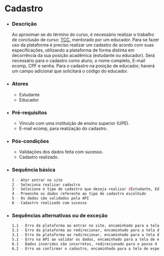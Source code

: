 # Cadastro

- ### Descrição 
    Ao aproximar-se do término do curso, é necessário realizar o trabalho de conclusão de curso: [TCC](https://comoelaborarumtcc.net/), mentorado por um educador. Para se fazer uso da plataforma é preciso realizar um cadastro de acordo com suas especificações, utilizando a plataforma de forma distinta em decorrência da sua posição acadêmica (estudante ou educador). Será necessário para o cadastro como aluno, o nome completo, E-mail ecomp, CPF e senha. Para o cadastro na posição de educador, haverá um campo adicional que solicitará o código do educador.

- ### Atores 
    - Estudante
    - Educador

- ### Pré-requisitos 
    - Vínculo com uma instituição de ensino superior (UPE).
    - E-mail ecomp, para realização do cadastro.

- ### Pós-condições
    - Validações dos dados feita com sucesso.
    - Cadastro realizado.
    
- ### Sequência básica
    ```sh
    1 - Ator entrar no site
    2 - Seleciona realizar cadastro
    3 - Selecione o tipo de cadastro que deseja realizar (Estudante, Educador)
    4 - Preenche os dados referente ao tipo de cadastro escolhido
    5 - Os dados são validados pela API
    6 - Cadastro realizado com sucesso
    ```
    
- ### Sequências alternativas ou de exceção

    ```sh
    1.1 - Erro da plataforma ao entrar no site, encaminhado para a tela de espera/contato suporte
    2.1 - Erro da plataforma ao redirecionar, encaminhado para a tela de espera/contato suporte
    3.1 - Erro da plataforma ao redirecionar, encaminhado para a tela de espera/contato suporte
    5.1 - Erro na API ao validar os dados, encaminhado para a tela de espera/contato suporte
    6.1 - Dados inseridos são incorretos, redirecionado para o passo 4
    6.2 - Erro ao confirmar o cadastro, encaminhado para a tela de espera/contato suporte
    ```
